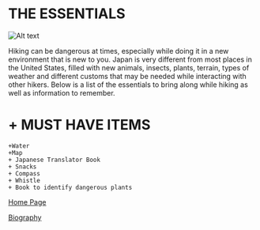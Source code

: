 #          THE ESSENTIALS
![Alt text](https://japan-magazine.jnto.go.jp/jnto2wm/wp-content/uploads/1703_special_keihan02_main.jpg)
 
 Hiking can be dangerous at times, especially while doing it in a new environment that is new to you. Japan is very different from most places in the United States, filled with new animals, insects, plants, terrain, types of weather and different customs that may be needed while interacting with other hikers. Below is a list of the essentials to bring along while hiking as well as information to remember.
 
# + MUST HAVE ITEMS 
    +Water 
    +Map
    + Japanese Translator Book
    + Snacks
    + Compass
    + Whistle
    + Book to identify dangerous plants
 
 
 
 
 
 [Home Page](index)
 
 [Biography](bio)
